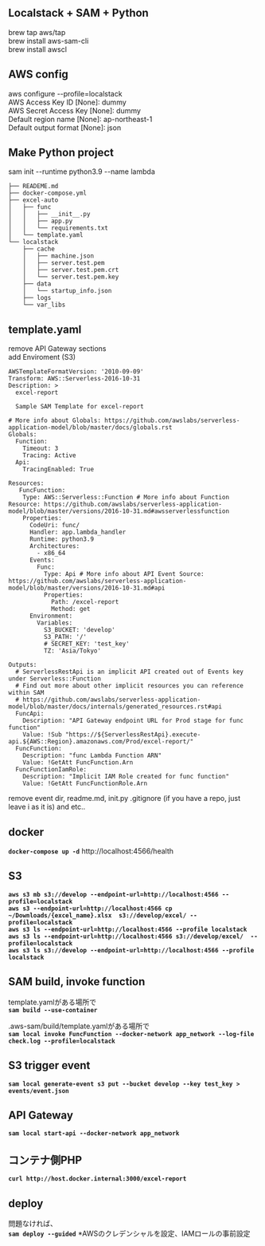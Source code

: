 ## Localstack + SAM + Python
brew tap aws/tap  
brew install aws-sam-cli  
brew install awscl  

## AWS config
aws configure --profile=localstack  
AWS Access Key ID [None]: dummy  
AWS Secret Access Key [None]: dummy  
Default region name [None]: ap-northeast-1  
Default output format [None]: json  

## Make Python project
sam init --runtime python3.9 --name lambda  

```
├── READEME.md  
├── docker-compose.yml  
├── excel-auto  
│   ├── func  
│   │   ├── __init__.py  
│   │   ├── app.py  
│   │   └── requirements.txt  
│   └── template.yaml  
└── localstack  
    ├── cache  
    │   ├── machine.json  
    │   ├── server.test.pem  
    │   ├── server.test.pem.crt  
    │   └── server.test.pem.key  
    ├── data  
    │   └── startup_info.json  
    ├── logs  
    └── var_libs  
```

## template.yaml
remove API Gateway sections  
add Enviroment (S3)
```
AWSTemplateFormatVersion: '2010-09-09'
Transform: AWS::Serverless-2016-10-31
Description: >
  excel-report

  Sample SAM Template for excel-report

# More info about Globals: https://github.com/awslabs/serverless-application-model/blob/master/docs/globals.rst
Globals:
  Function:
    Timeout: 3
    Tracing: Active
  Api:
    TracingEnabled: True

Resources:
   FuncFunction:
    Type: AWS::Serverless::Function # More info about Function Resource: https://github.com/awslabs/serverless-application-model/blob/master/versions/2016-10-31.md#awsserverlessfunction
    Properties:
      CodeUri: func/
      Handler: app.lambda_handler
      Runtime: python3.9
      Architectures:
        - x86_64
      Events:
        Func:
          Type: Api # More info about API Event Source: https://github.com/awslabs/serverless-application-model/blob/master/versions/2016-10-31.md#api
          Properties:
            Path: /excel-report
            Method: get
      Environment:
        Variables:
          S3_BUCKET: 'develop'
          S3_PATH: '/'
          # SECRET_KEY: 'test_key'
          TZ: 'Asia/Tokyo'

Outputs:
  # ServerlessRestApi is an implicit API created out of Events key under Serverless::Function
  # Find out more about other implicit resources you can reference within SAM
  # https://github.com/awslabs/serverless-application-model/blob/master/docs/internals/generated_resources.rst#api
  FuncApi:
    Description: "API Gateway endpoint URL for Prod stage for func function"
    Value: !Sub "https://${ServerlessRestApi}.execute-api.${AWS::Region}.amazonaws.com/Prod/excel-report/"
  FuncFunction:
    Description: "func Lambda Function ARN"
    Value: !GetAtt FuncFunction.Arn
  FuncFunctionIamRole:
    Description: "Implicit IAM Role created for func function"
    Value: !GetAtt FuncFunctionRole.Arn
```
remove event dir, readme.md, init.py .gitignore (if you have a repo, just leave i as it is) and etc..  

## docker
**`docker-compose up -d`**
http://localhost:4566/health  

## S3
**`aws s3 mb s3://develop --endpoint-url=http://localhost:4566 --profile=localstack`**  
**`aws s3 --endpoint-url=http://localhost:4566 cp ~/Downloads/{excel_name}.xlsx  s3://develop/excel/ --profile=localstack`**  
**`aws s3 ls --endpoint-url=http://localhost:4566 --profile localstack`**  
**`aws s3 ls --endpoint-url=http://localhost:4566 s3://develop/excel/  --profile=localstack`**  
**`aws s3 ls s3://develop --endpoint-url=http://localhost:4566 --profile localstack`**  

## SAM build, invoke function
template.yamlがある場所で  
**`sam build --use-container`**

.aws-sam/build/template.yamlがある場所で  
**`sam local invoke FuncFunction --docker-network app_network --log-file check.log --profile=localstack`**

## S3 trigger event
**`sam local generate-event s3 put --bucket develop --key test_key > events/event.json`**

## API Gateway
**`sam local start-api --docker-network app_network`**

## コンテナ側PHP
**`curl http://host.docker.internal:3000/excel-report`**

## deploy  
問題なければ、  
**`sam deploy --guided`**
*AWSのクレデンシャルを設定、IAMロールの事前設定
